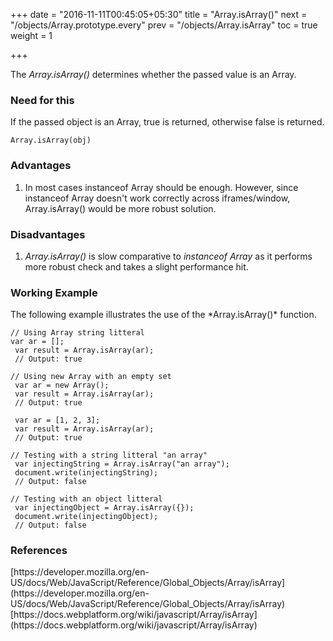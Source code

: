 +++
date = "2016-11-11T00:45:05+05:30"
title = "Array.isArray()"
next = "/objects/Array.prototype.every"
prev = "/objects/Array.isArray"
toc = true
weight = 1

+++

The *Array.isArray()* determines whether the passed value is an Array.

<h3>Need for this</h3>
If the passed object is an Array, true is returned, otherwise false is returned.

    Array.isArray(obj)

<h3>Advantages</h3>
<ol>
  <li>In most cases instanceof Array should be enough. However, since instanceof Array doesn't work correctly across iframes/window, Array.isArray() would be more robust solution.</li>
</ol>

<h3>Disadvantages</h3>
<ol>
  <li><i>Array.isArray()</i> is slow comparative to <i>instanceof Array</i> as it performs more robust check and takes a slight performance hit. </li>
</ol>


<h3>Working Example</h3>
The following example illustrates the use of the *Array.isArray()* function.

    // Using Array string litteral
    var ar = [];
     var result = Array.isArray(ar);
     // Output: true

    // Using new Array with an empty set
     var ar = new Array();
     var result = Array.isArray(ar);
     // Output: true

     var ar = [1, 2, 3];
     var result = Array.isArray(ar);
     // Output: true

    // Testing with a string litteral "an array"
     var injectingString = Array.isArray("an array");
     document.write(injectingString);
     // Output: false

    // Testing with an object litteral
     var injectingObject = Array.isArray({});
     document.write(injectingObject);
     // Output: false


<h3>References</h3>
[https://developer.mozilla.org/en-US/docs/Web/JavaScript/Reference/Global_Objects/Array/isArray](https://developer.mozilla.org/en-US/docs/Web/JavaScript/Reference/Global_Objects/Array/isArray)<br/>
[https://docs.webplatform.org/wiki/javascript/Array/isArray](https://docs.webplatform.org/wiki/javascript/Array/isArray)
